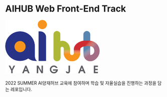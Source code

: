 # AIHUB Web Front-End Track
<img src='img.png' width=300>
<br><br>
2022 SUMMER AI양재허브 교육에 참여하며 학습 및 자율실습을 진행하는 과정을 담는 레포입니다.
